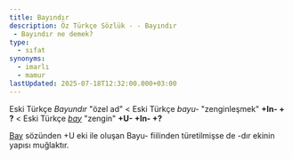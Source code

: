 ```yaml
---
title: Bayındır
description: Öz Türkçe Sözlük - - Bayındır 
 - Bayındır ne demek?
type:
  - sıfat
synonyms:
  - imarlı
  - mamur
lastUpdated: 2025-07-18T12:32:00.000+03:00
---
```

Eski Türkçe _Bayundır_ "özel ad" < Eski Türkçe _bayu-_ "zenginleşmek" **+In- + ?** < Eski Türkçe _[bay](/sozluk/bay)_ "zengin" **+U- +In- +?**

[Bay](/sozluk/bay) sözünden +U eki ile oluşan Bayu- fiilinden türetilmişse de -dır ekinin yapısı muğlaktır.
